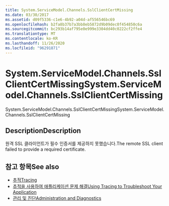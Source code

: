 ```yaml
---
title: System.ServiceModel.Channels.SslClientCertMissing
ms.date: 03/30/2017
ms.assetid: d09f5336-c1e6-4b92-a04d-af556546bc69
ms.openlocfilehash: b2fa8b37b7a3bb8eb5872d9b09dec0f454850c6a
ms.sourcegitcommit: bc293b14af795e0e999e3304dd40c0222cf2ffe4
ms.translationtype: MT
ms.contentlocale: ko-KR
ms.lasthandoff: 11/26/2020
ms.locfileid: "96291871"
---
```

# <a name="systemservicemodelchannelssslclientcertmissing"></a><span data-ttu-id="87f97-102">System.ServiceModel.Channels.SslClientCertMissing</span><span class="sxs-lookup"><span data-stu-id="87f97-102">System.ServiceModel.Channels.SslClientCertMissing</span></span>

<span data-ttu-id="87f97-103">System.ServiceModel.Channels.SslClientCertMissing</span><span class="sxs-lookup"><span data-stu-id="87f97-103">System.ServiceModel.Channels.SslClientCertMissing</span></span>  
  
## <a name="description"></a><span data-ttu-id="87f97-104">Description</span><span class="sxs-lookup"><span data-stu-id="87f97-104">Description</span></span>  

 <span data-ttu-id="87f97-105">원격 SSL 클라이언트가 필수 인증서를 제공하지 못했습니다.</span><span class="sxs-lookup"><span data-stu-id="87f97-105">The remote SSL client failed to provide a required certificate.</span></span>  
  
## <a name="see-also"></a><span data-ttu-id="87f97-106">참고 항목</span><span class="sxs-lookup"><span data-stu-id="87f97-106">See also</span></span>

- [<span data-ttu-id="87f97-107">추적</span><span class="sxs-lookup"><span data-stu-id="87f97-107">Tracing</span></span>](index.md)
- [<span data-ttu-id="87f97-108">추적을 사용하여 애플리케이션 문제 해결</span><span class="sxs-lookup"><span data-stu-id="87f97-108">Using Tracing to Troubleshoot Your Application</span></span>](using-tracing-to-troubleshoot-your-application.md)
- [<span data-ttu-id="87f97-109">관리 및 진단</span><span class="sxs-lookup"><span data-stu-id="87f97-109">Administration and Diagnostics</span></span>](../index.md)
